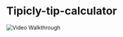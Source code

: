 # Tipicly-tip-calculator
<img src='http://i.imgur.com/eTlCkne.gifv' title='Video Walkthrough' width='' alt='Video Walkthrough' />
